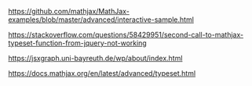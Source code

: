 https://github.com/mathjax/MathJax-examples/blob/master/advanced/interactive-sample.html

https://stackoverflow.com/questions/58429951/second-call-to-mathjax-typeset-function-from-jquery-not-working

https://jsxgraph.uni-bayreuth.de/wp/about/index.html

https://docs.mathjax.org/en/latest/advanced/typeset.html